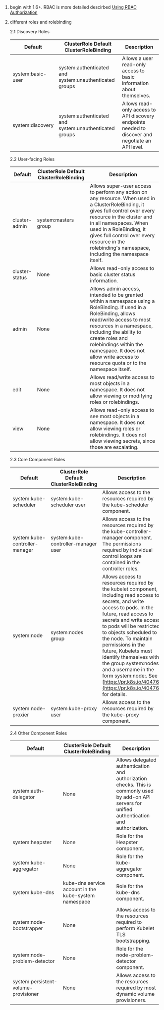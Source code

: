 1. begin with 1.6+. RBAC is more detailed descirbed [Using RBAC Authorization](https://kubernetes.io/docs/admin/authorization/rbac/)
2. different roles and rolebinding
    
    2.1 Discovery Roles

    |Default |ClusterRole Default ClusterRoleBinding | Description|
    |---------|---------------------------------------|-----------|
    |system:basic-user  | system:authenticated and system:unauthenticated groups |Allows a user read-only access to basic information about themselves.|
    |system:discovery |system:authenticated and system:unauthenticated groups |Allows read-only access to API discovery endpoints needed to discover and negotiate an API level.|


    2.2 User-facing Roles

    |Default |ClusterRole Default ClusterRoleBinding | Description|
    |---------|---------------------------------------|-----------|
    |cluster-admin|system:masters group|Allows super-user access to perform any action on any resource. When used in a ClusterRoleBinding, it gives full control over every resource in the cluster and in all namespaces. When used in a RoleBinding, it gives full control over every resource in the rolebinding's namespace, including the namespace itself.|
    |cluster-status|None|Allows read-only access to basic cluster status information.|
    |admin|None|Allows admin access, intended to be granted within a namespace using a RoleBinding. If used in a RoleBinding, allows read/write access to most resources in a namespace, including the ability to create roles and rolebindings within the namespace. It does not allow write access to resource quota or to the namespace itself.|
    |edit|None|Allows read/write access to most objects in a namespace. It does not allow viewing or modifying roles or rolebindings.|
    |view|None|Allows read-only access to see most objects in a namespace. It does not allow viewing roles or rolebindings. It does not allow viewing secrets, since those are escalating.|

    2.3 Core Component Roles


    |Default |ClusterRole Default ClusterRoleBinding | Description|
    |---------|---------------------------------------|-----------|
    |system:kube-scheduler|system:kube-scheduler user|Allows access to the resources required by the kube-scheduler component.|
    |system:kube-controller-manager|system:kube-controller-manager user|Allows access to the resources required by the kube-controller-manager component. The permissions required by individual control loops are contained in the controller roles.|
    |system:node|system:nodes group|Allows access to resources required by the kubelet component, including read access to secrets, and write access to pods. In the future, read access to secrets and write access to pods will be restricted to objects scheduled to the node. To maintain permissions in the future, Kubelets must identify themselves with the group system:nodes and a username in the form system:node:<node-name>. See [https://pr.k8s.io/40476](https://pr.k8s.io/40476) for details.|
    |system:node-proxier|system:kube-proxy user|Allows access to the resources required by the kube-proxy component.|
    
    2.4 Other Component Roles


    |Default |ClusterRole Default ClusterRoleBinding | Description|
    |---------|---------------------------------------|-----------|
    |system:auth-delegator|None|Allows delegated authentication and authorization checks. This is commonly used by add-on API servers for unified authentication and authorization.|
    |system:heapster|None|Role for the Heapster component.|
    |system:kube-aggregator|None|Role for the kube-aggregator component.|
    |system:kube-dns|kube-dns service account in the kube-system namespace|Role for the kube-dns component.|
    |system:node-bootstrapper|None|Allows access to the resources required to perform Kubelet TLS bootstrapping.|
    |system:node-problem-detector|None|Role for the node-problem-detector component.|
    |system:persistent-volume-provisioner|None|Allows access to the resources required by most dynamic volume provisioners.|

